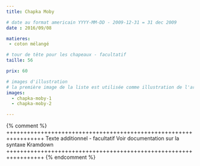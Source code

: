 ```yaml
---
title: Chapka Moby

# date au format americain YYYY-MM-DD - 2009-12-31 = 31 dec 2009
date : 2016/09/08

matieres:
 - coton mélangé

# tour de tête pour les chapeaux - facultatif
taille: 56

prix: 60

# images d'illustration
# la première image de la liste est utilisée comme illustration de l'article dans les pages de listing.
images:
  - chapka-moby-1
  - chapka-moby-2

---
```

{% comment %} +++++++++++++++++++++++++++++++++++++++++++++++++++++++++++++++++
              Texte additionnel - facultatif
              Voir documentation sur la syntaxe Kramdown
+++++++++++++++++++++++++++++++++++++++++++++++++++++++++++++++++ {% endcomment %}
